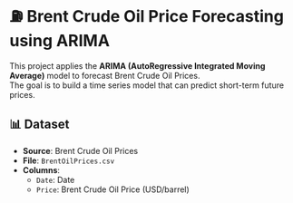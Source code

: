 # ⛽ Brent Crude Oil Price Forecasting using ARIMA

This project applies the **ARIMA (AutoRegressive Integrated Moving Average)** model to forecast Brent Crude Oil Prices.<br>
The goal is to build a time series model that can predict short-term future prices.

## 📊 Dataset 

- **Source**: Brent Crude Oil Prices
- **File**: `BrentOilPrices.csv`
- **Columns**:
  - `Date`: Date
  - `Price`: Brent Crude Oil Price (USD/barrel)
